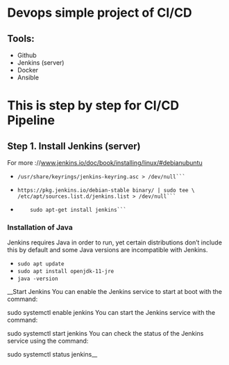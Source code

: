 # Devops simple project of CI/CD

## Tools:

- Github
- Jenkins (server)
- Docker
- Ansible

# This is step by step for CI/CD Pipeline

## Step 1. Install Jenkins (server)

For more ://www.jenkins.io/doc/book/installing/linux/#debianubuntu

- ````curl -fsSL https://pkg.jenkins.io/debian-stable/jenkins.io.key | sudo tee \
  /usr/share/keyrings/jenkins-keyring.asc > /dev/null```

  ````

- ````echo deb [signed-by=/usr/share/keyrings/jenkins-keyring.asc] \
  https://pkg.jenkins.io/debian-stable binary/ | sudo tee \
  /etc/apt/sources.list.d/jenkins.list > /dev/null```

  ````

- ````sudo apt-get update
      sudo apt-get install jenkins```
  ````

### Installation of Java

Jenkins requires Java in order to run, yet certain distributions don’t include this by default and some Java versions are incompatible with Jenkins.

- `sudo apt update`
- `sudo apt install openjdk-11-jre`
- `java -version`

\_\_Start Jenkins
You can enable the Jenkins service to start at boot with the command:

sudo systemctl enable jenkins
You can start the Jenkins service with the command:

sudo systemctl start jenkins
You can check the status of the Jenkins service using the command:

sudo systemctl status jenkins\_\_
